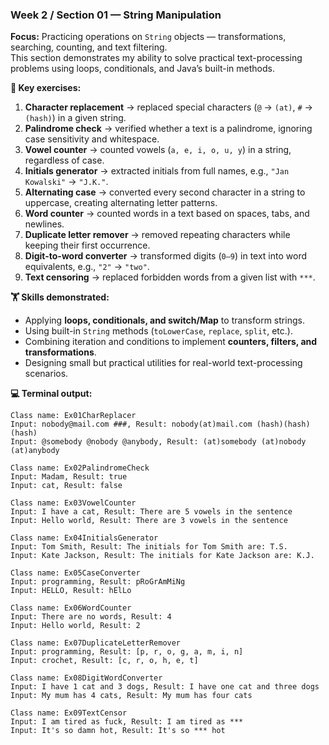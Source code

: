 ### Week 2 / Section 01 — String Manipulation

**Focus:** Practicing operations on `String` objects — transformations, searching, counting, and text filtering.  
This section demonstrates my ability to solve practical text-processing problems using loops, conditionals, and Java’s built-in methods.

**🎯 Key exercises:**
1. **Character replacement** → replaced special characters (`@` → `(at)`, `#` → `(hash)`) in a given string.
2. **Palindrome check** → verified whether a text is a palindrome, ignoring case sensitivity and whitespace.
3. **Vowel counter** → counted vowels (`a, e, i, o, u, y`) in a string, regardless of case.
4. **Initials generator** → extracted initials from full names, e.g., `"Jan Kowalski"` → `"J.K."`.
5. **Alternating case** → converted every second character in a string to uppercase, creating alternating letter patterns.
6. **Word counter** → counted words in a text based on spaces, tabs, and newlines.
7. **Duplicate letter remover** → removed repeating characters while keeping their first occurrence.
8. **Digit-to-word converter** → transformed digits (`0–9`) in text into word equivalents, e.g., `"2"` → `"two"`.
9. **Text censoring** → replaced forbidden words from a given list with `***`.

**🏋️ Skills demonstrated:**
- Applying **loops, conditionals, and switch/Map** to transform strings.
- Using built-in `String` methods (`toLowerCase`, `replace`, `split`, etc.).
- Combining iteration and conditions to implement **counters, filters, and transformations**.
- Designing small but practical utilities for real-world text-processing scenarios.


**💻 Terminal output:**

```
Class name: Ex01CharReplacer 
Input: nobody@mail.com ###, Result: nobody(at)mail.com (hash)(hash)(hash)
Input: @somebody @nobody @anybody, Result: (at)somebody (at)nobody (at)anybody

Class name: Ex02PalindromeCheck 
Input: Madam, Result: true
Input: cat, Result: false

Class name: Ex03VowelCounter 
Input: I have a cat, Result: There are 5 vowels in the sentence
Input: Hello world, Result: There are 3 vowels in the sentence

Class name: Ex04InitialsGenerator 
Input: Tom Smith, Result: The initials for Tom Smith are: T.S.
Input: Kate Jackson, Result: The initials for Kate Jackson are: K.J.

Class name: Ex05CaseConverter 
Input: programming, Result: pRoGrAmMiNg
Input: HELLO, Result: hElLo

Class name: Ex06WordCounter 
Input: There are no words, Result: 4
Input: Hello world, Result: 2

Class name: Ex07DuplicateLetterRemover 
Input: programming, Result: [p, r, o, g, a, m, i, n]
Input: crochet, Result: [c, r, o, h, e, t]

Class name: Ex08DigitWordConverter 
Input: I have 1 cat and 3 dogs, Result: I have one cat and three dogs
Input: My mum has 4 cats, Result: My mum has four cats

Class name: Ex09TextCensor 
Input: I am tired as fuck, Result: I am tired as ***
Input: It's so damn hot, Result: It's so *** hot
```